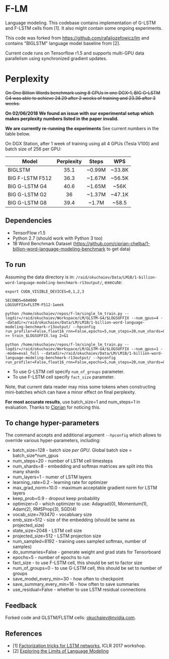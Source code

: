 # F-LM

Language modeling. This codebase contains implementation of G-LSTM and
F-LSTM cells from [1]. It also might contain some ongoing experiments.

This code was forked from https://github.com/rafaljozefowicz/lm and contains "BIGLSTM" language model baseline from [2].

Current code runs on Tensorflow r1.5 and supports multi-GPU data parallelism using synchronized gradient updates.

# Perplexity
~~On One Billion Words benchmark using 8 GPUs in one DGX-1, BIG G-LSTM G4 was able to achieve 24.29 after 2 weeks of training and 23.36 after 3 weeks.~~

__On 02/06/2018 We found an issue with our experimental setup which makes perplexity numbers listed in the paper invalid.__

__We are currently re-running the experiments__ See current numbers in the table below.

On DGX Station, after 1 week of training using all 4 GPUs (Tesla V100) and batch size of 256 per GPU:

| Model           | Perplexity | Steps      | WPS         |
| --------------- | :--------: | :--------: | :---------: |
| BIGLSTM         |  35.1      |    ~0.99M  |  ~33.8K     |
| BIG F-LSTM F512 |  36.3      |    ~1.67M  |  ~56.5K     |
| BIG G-LSTM G4   |  40.6      |    ~1.65M  |  ~56K       |
| BIG G-LSTM G2   |  36        |    ~1.37M  |  ~47.1K     |
| BIG G-LSTM G8   |  39.4      |    ~1.7M   |  ~58.5      |


## Dependencies
* TensorFlow r1.5
* Python 2.7 (should work with Python 3 too)
* 1B Word Benchmark Dataset (https://github.com/ciprian-chelba/1-billion-word-language-modeling-benchmark to get data)

## To run
Assuming the data directory is in: `/raid/okuchaiev/Data/LM1B/1-billion-word-language-modeling-benchmark-r13output/`, execute:

```
export CUDA_VISIBLE_DEVICES=0,1,2,3

SECONDS=604800
LOGSUFFIX=FLSTM-F512-1week

python /home/okuchaiev/repos/f-lm/single_lm_train.py --logdir=/raid/okuchaiev/Workspace/LM/GLSTM-G4/$LOGSUFFIX --num_gpus=4 --datadir=/raid/okuchaiev/Data/LM/LM1B/1-billion-word-language-modeling-benchmark-r13output/ --hpconfig run_profiler=False,float16_rnn=False,epochs=5,num_steps=20,num_shards=8,num_layers=2,learning_rate=0.2,max_grad_norm=1,keep_prob=0.9,emb_size=1024,projected_size=1024,state_size=8192,num_sampled=8192,batch_size=256,fact_size=512  >> train_$LOGSUFFIX.log 2>&1

python /home/okuchaiev/repos/f-lm/single_lm_train.py --logdir=/raid/okuchaiev/Workspace/LM/GLSTM-G4/$LOGSUFFIX --num_gpus=1 --mode=eval_full --datadir=/raid/okuchaiev/Data/LM/LM1B/1-billion-word-language-modeling-benchmark-r13output/ --hpconfig run_profiler=False,float16_rnn=False,epochs=5,num_steps=20,num_shards=8,num_layers=2,learning_rate=0.2,max_grad_norm=1,keep_prob=0.9,emb_size=1024,projected_size=1024,state_size=8192,num_sampled=8192,batch_size=1,fact_size=512

```

* To use G-LSTM cell specify ```num_of_groups``` parameter.
* To use F-LSTM cell specify ```fact_size``` parameter.

Note, that current data reader may miss some tokens when constructing mini-batches which can have a minor effect on final perplexity.

**For most accurate results**, use batch_size=1 and num_steps=1 in evaluation. Thanks to [Ciprian](https://github.com/ciprian-chelba) for noticing this.

## To change hyper-parameters

The command accepts and additional argument `--hpconfig` which allows to override various hyper-parameters, including:
* batch_size=128 - batch size *per GPU*. Global batch size = batch_size*num_gpus
* num_steps=20 - number of LSTM cell timesteps
* num_shards=8 - embedding and softmax matrices are split into this many shards
* num_layers=1 - numer of LSTM layers
* learning_rate=0.2 - learning rate for optimizer
* max_grad_norm=10.0 -  maximum acceptable gradient norm for LSTM layers
* keep_prob=0.9 - dropout keep probability
* optimizer=0 - which optimizer to use: Adagrad(0), Momentum(1), Adam(2), RMSProp(3), SGD(4)
* vocab_size=793470 - vocabluary size
* emb_size=512 - size of the embedding (should be same as projected_size)
* state_size=2048 - LSTM cell size
* projected_size=512 - LSTM projection size
* num_sampled=8192 - training uses sampled softmax, number of samples)
* do_summaries=False - generate weight and grad stats for Tensorboard
* epochs=5 - number of epochs to run
* fact_size - to use F-LSTM cell, this should be set to factor size
* num_of_groups=0 - to use G-LSTM cell, this should be set to number of groups
* save_model_every_min=30 - how often to checkpoint
* save_summary_every_min=16 - how often to save summaries
* use_residual=False - whether to use LSTM residual connections

## Feedback
Forked code and GLSTM/FLSTM cells: okuchaiev@nvidia.com.

## References
* [1] [Factorization tricks for LSTM networks](https://openreview.net/forum?id=ByxWXyNFg&noteId=ByxWXyNFg), ICLR 2017 workshop.
* [2] [Exploring the Limits of Language Modeling](https://arxiv.org/abs/1602.02410)
